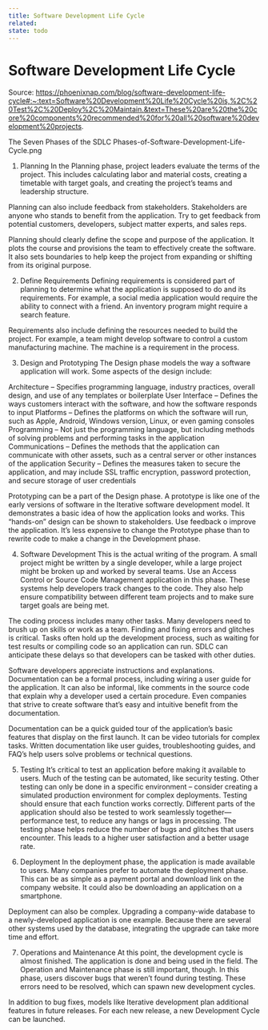 ```yaml
---
title: Software Development Life Cycle
related: 
state: todo
---
```


# Software Development Life Cycle

Source: https://phoenixnap.com/blog/software-development-life-cycle#:~:text=Software%20Development%20Life%20Cycle%20is,%2C%20Test%2C%20Deploy%2C%20Maintain.&text=These%20are%20the%20core%20components%20recommended%20for%20all%20software%20development%20projects.

The Seven Phases of the SDLC
Phases-of-Software-Development-Life-Cycle.png
1. Planning
In the Planning phase, project leaders evaluate the terms of the project. This includes calculating labor and material costs, creating a timetable with target goals, and creating the project’s teams and leadership structure.

Planning can also include feedback from stakeholders. Stakeholders are anyone who stands to benefit from the application. Try to get feedback from potential customers, developers, subject matter experts, and sales reps.

Planning should clearly define the scope and purpose of the application. It plots the course and provisions the team to effectively create the software. It also sets boundaries to help keep the project from expanding or shifting from its original purpose.

2. Define Requirements
Defining requirements is considered part of planning to determine what the application is supposed to do and its requirements. For example, a social media application would require the ability to connect with a friend. An inventory program might require a search feature.

Requirements also include defining the resources needed to build the project. For example, a team might develop software to control a custom manufacturing machine. The machine is a requirement in the process.

3. Design and Prototyping
The Design phase models the way a software application will work. Some aspects of the design include:

Architecture – Specifies programming language, industry practices, overall design, and use of any templates or boilerplate
User Interface – Defines the ways customers interact with the software, and how the software responds to input
Platforms – Defines the platforms on which the software will run, such as Apple, Android, Windows version, Linux, or even gaming consoles
Programming – Not just the programming language, but including methods of solving problems and performing tasks in the application
Communications – Defines the methods that the application can communicate with other assets, such as a central server or other instances of the application
Security – Defines the measures taken to secure the application, and may include SSL traffic encryption, password protection, and secure storage of user credentials

Prototyping can be a part of the Design phase. A prototype is like one of the early versions of software in the Iterative software development model. It demonstrates a basic idea of how the application looks and works. This “hands-on” design can be shown to stakeholders. Use feedback o improve the application. It’s less expensive to change the Prototype phase than to rewrite code to make a change in the Development phase.

4. Software Development
This is the actual writing of the program. A small project might be written by a single developer, while a large project might be broken up and worked by several teams. Use an Access Control or Source Code Management application in this phase. These systems help developers track changes to the code. They also help ensure compatibility between different team projects and to make sure target goals are being met.

The coding process includes many other tasks. Many developers need to brush up on skills or work as a team. Finding and fixing errors and glitches is critical. Tasks often hold up the development process, such as waiting for test results or compiling code so an application can run. SDLC can anticipate these delays so that developers can be tasked with other duties.

Software developers appreciate instructions and explanations. Documentation can be a formal process, including wiring a user guide for the application. It can also be informal, like comments in the source code that explain why a developer used a certain procedure. Even companies that strive to create software that’s easy and intuitive benefit from the documentation.

Documentation can be a quick guided tour of the application’s basic features that display on the first launch. It can be video tutorials for complex tasks. Written documentation like user guides, troubleshooting guides, and FAQ’s help users solve problems or technical questions.

5. Testing
It’s critical to test an application before making it available to users. Much of the testing can be automated, like security testing. Other testing can only be done in a specific environment – consider creating a simulated production environment for complex deployments. Testing should ensure that each function works correctly. Different parts of the application should also be tested to work seamlessly together—performance test, to reduce any hangs or lags in processing. The testing phase helps reduce the number of bugs and glitches that users encounter. This leads to a higher user satisfaction and a better usage rate.

6. Deployment
In the deployment phase, the application is made available to users. Many companies prefer to automate the deployment phase. This can be as simple as a payment portal and download link on the company website. It could also be downloading an application on a smartphone.

Deployment can also be complex. Upgrading a company-wide database to a newly-developed application is one example. Because there are several other systems used by the database, integrating the upgrade can take more time and effort.

7. Operations and Maintenance
At this point, the development cycle is almost finished. The application is done and being used in the field. The Operation and Maintenance phase is still important, though. In this phase, users discover bugs that weren’t found during testing. These errors need to be resolved, which can spawn new development cycles.

In addition to bug fixes, models like Iterative development plan additional features in future releases. For each new release, a new Development Cycle can be launched.